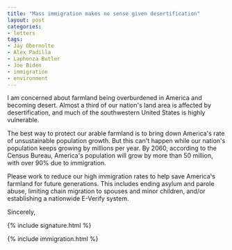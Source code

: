 ```yaml
---
title: "Mass immigration makes no sense given desertification"
layout: post
categories:
- letters
tags:
- Jay Obernolte
- Alex Padilla
- Laphonza Butler
- Joe Biden
- immigration
- environment
---
```


I am concerned about farmland being overburdened in America and becoming desert. Almost a third of our nation's land area is affected by desertification, and much of the southwestern United States is highly vulnerable.

The best way to protect our arable farmland is to bring down America's rate of unsustainable population growth. But this can't happen while our nation's population keeps growing by millions per year. By 2060, according to the Census Bureau, America's population will grow by more than 50 million, with over 90% due to immigration.

Please work to reduce our high immigration rates to help save America's farmland for future generations. This includes ending asylum and parole abuse, limiting chain migration to spouses and minor children, and/or establishing a nationwide E-Verify system.

Sincerely,

{% include signature.html %}

{% include immigration.html %}
